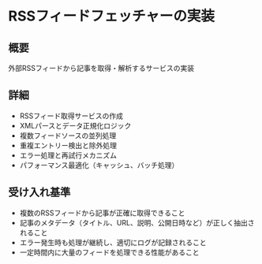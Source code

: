 # RSSフィードフェッチャーの実装

## 概要

外部RSSフィードから記事を取得・解析するサービスの実装

## 詳細

- RSSフィード取得サービスの作成
- XMLパースとデータ正規化ロジック
- 複数フィードソースの並列処理
- 重複エントリー検出と除外処理
- エラー処理と再試行メカニズム
- パフォーマンス最適化（キャッシュ、バッチ処理）

## 受け入れ基準

- 複数のRSSフィードから記事が正確に取得できること
- 記事のメタデータ（タイトル、URL、説明、公開日時など）が正しく抽出されること
- エラー発生時も処理が継続し、適切にログが記録されること
- 一定時間内に大量のフィードを処理できる性能があること
